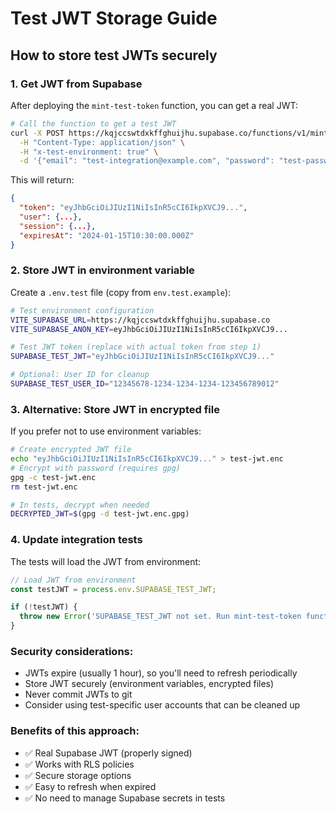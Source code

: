 # Test JWT Storage Guide

## How to store test JWTs securely

### 1. Get JWT from Supabase
After deploying the `mint-test-token` function, you can get a real JWT:

```bash
# Call the function to get a test JWT
curl -X POST https://kqjccswtdxkffghuijhu.supabase.co/functions/v1/mint-test-token \
  -H "Content-Type: application/json" \
  -H "x-test-environment: true" \
  -d '{"email": "test-integration@example.com", "password": "test-password-123"}'
```

This will return:
```json
{
  "token": "eyJhbGciOiJIUzI1NiIsInR5cCI6IkpXVCJ9...",
  "user": {...},
  "session": {...},
  "expiresAt": "2024-01-15T10:30:00.000Z"
}
```

### 2. Store JWT in environment variable
Create a `.env.test` file (copy from `env.test.example`):

```bash
# Test environment configuration
VITE_SUPABASE_URL=https://kqjccswtdxkffghuijhu.supabase.co
VITE_SUPABASE_ANON_KEY=eyJhbGciOiJIUzI1NiIsInR5cCI6IkpXVCJ9...

# Test JWT token (replace with actual token from step 1)
SUPABASE_TEST_JWT="eyJhbGciOiJIUzI1NiIsInR5cCI6IkpXVCJ9..."

# Optional: User ID for cleanup
SUPABASE_TEST_USER_ID="12345678-1234-1234-1234-123456789012"
```

### 3. Alternative: Store JWT in encrypted file
If you prefer not to use environment variables:

```bash
# Create encrypted JWT file
echo "eyJhbGciOiJIUzI1NiIsInR5cCI6IkpXVCJ9..." > test-jwt.enc
# Encrypt with password (requires gpg)
gpg -c test-jwt.enc
rm test-jwt.enc

# In tests, decrypt when needed
DECRYPTED_JWT=$(gpg -d test-jwt.enc.gpg)
```

### 4. Update integration tests
The tests will load the JWT from environment:

```typescript
// Load JWT from environment
const testJWT = process.env.SUPABASE_TEST_JWT;

if (!testJWT) {
  throw new Error('SUPABASE_TEST_JWT not set. Run mint-test-token function first.');
}
```

### Security considerations:
- JWTs expire (usually 1 hour), so you'll need to refresh periodically
- Store JWT securely (environment variables, encrypted files)
- Never commit JWTs to git
- Consider using test-specific user accounts that can be cleaned up

### Benefits of this approach:
- ✅ Real Supabase JWT (properly signed)
- ✅ Works with RLS policies
- ✅ Secure storage options
- ✅ Easy to refresh when expired
- ✅ No need to manage Supabase secrets in tests



